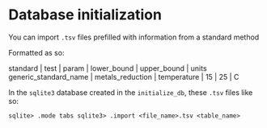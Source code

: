 # Database initialization

You can import `.tsv` files prefilled with information from a standard method

Formatted as so:

standard | test | param | lower\_bound | upper\_bound | units
generic\_standard\_name | metals\_reduction | temperature | 15 | 25 | C


In the `sqlite3` database created in the `initialize_db`, these `.tsv` files like so:

`sqlite> .mode tabs
sqlite3> .import <file_name>.tsv <table_name>`

